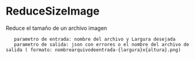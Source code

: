 # ReduceSizeImage
Reduce el tamaño de un archivo imagen

       parametro de entrada: nombre del archivo y Largura desejada 
       parametro de salida: json con errores o el nombre del archivo de salida ( formato: nombrearquivodeentrada-{largura}x{altura}.png)
